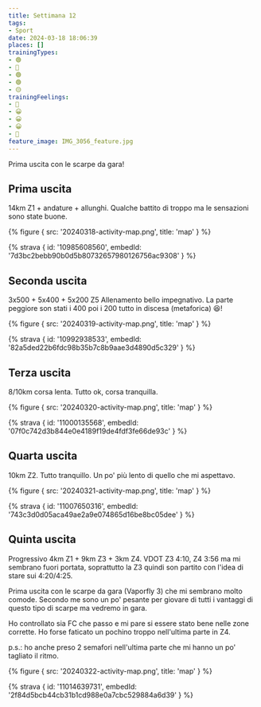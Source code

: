 ```yaml
---
title: Settimana 12
tags:
- Sport
date: 2024-03-18 18:06:39
places: []
trainingTypes:
- 🟢
- 🔴
- 🟢
- 🟢
- 🟡
trainingFeelings:
- 🙂
- 😀
- 😀
- 😀
- 🙂
feature_image: IMG_3056_feature.jpg
---
```


Prima uscita con le scarpe da gara!
<!--more--> 


## Prima uscita
14km Z1 + andature + allunghi.
Qualche battito di troppo ma le sensazioni sono state buone.

{% figure { src: '20240318-activity-map.png', title: 'map' } %}

{% strava { id: '10985608560', embedId: '7d3bc2bebb90b0d5b80732657980126756ac9308' } %}

## Seconda uscita
3x500 + 5x400 + 5x200 Z5 
Allenamento bello impegnativo. La parte peggiore son stati i 400 poi i 200 tutto in discesa (metaforica) 😆!

{% figure { src: '20240319-activity-map.png', title: 'map' } %}

{% strava { id: '10992938533', embedId: '82a5ded22b6fdc98b35b7c8b9aae3d4890d5c329' } %}

## Terza uscita
8/10km corsa lenta.
Tutto ok, corsa tranquilla.

{% figure { src: '20240320-activity-map.png', title: 'map' } %}

{% strava { id: '11000135568', embedId: '07f0c742d3b844e0e4189f19de4fdf3fe66de93c' } %}

## Quarta uscita
10km Z2. Tutto tranquillo. Un po' più lento di quello che mi aspettavo.

{% figure { src: '20240321-activity-map.png', title: 'map' } %}

{% strava { id: '11007650316', embedId: '743c3d0d05aca49ae2a9e074865d16be8bc05dee' } %}

## Quinta uscita
Progressivo 4km Z1 + 9km Z3 + 3km Z4. VDOT Z3 4:10, Z4 3:56 ma mi sembrano fuori portata, soprattutto la Z3 quindi son partito con l'idea di stare sui 4:20/4:25.

Prima uscita con le scarpe da gara (Vaporfly 3) che mi sembrano molto comode. Secondo me sono un po' pesante per giovare di tutti i vantaggi di questo tipo di scarpe ma vedremo in gara.

Ho controllato sia FC che passo e mi pare si essere stato bene nelle zone corrette. Ho forse faticato un pochino troppo nell'ultima parte in Z4.

p.s.: ho anche preso 2 semafori nell'ultima parte che mi hanno un po' tagliato il ritmo.

{% figure { src: '20240322-activity-map.png', title: 'map' } %}

{% strava { id: '11014639731', embedId: '2f84d5bcb44cb31b1cd988e0a7cbc529884a6d39' } %}